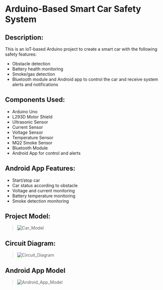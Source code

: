 # Arduino-Based Smart Car Safety System

## Description:
This is an IoT-based Arduino project to create a smart car with the following safety features:
- Obstacle detection
- Battery health monitoring
- Smoke/gas detection
- Bluetooth module and Android app to control the car and receive system alerts and notifications


##  Components Used:
- Arduino Uno
- L293D Motor Shield
- Ultrasonic Sensor
- Current Sensor
- Voltage Sensor
- Temperature Sensor
- MQ2 Smoke Sensor
- Bluetooth Module
- Android App for control and alerts

## Android App Features:
- Start/stop car
- Car status according to obstacle
- Voltage and current monitoring
- Battery temperature monitoring
- Smoke detection monitoring



## Project Model:
> ![Car_Model](https://github.com/user-attachments/assets/851b0217-a1e3-4fa4-92c3-1699a707fe9a)


## Circuit Diagram:
>![Circuit_Diagram](https://github.com/user-attachments/assets/e1cd4978-9fe9-41b7-8218-eb54a7e49cf5)


## Android App Model
> ![Android_App_Model](https://github.com/user-attachments/assets/0d0df67b-fde9-4937-8ac2-66c4176c1bf3)
